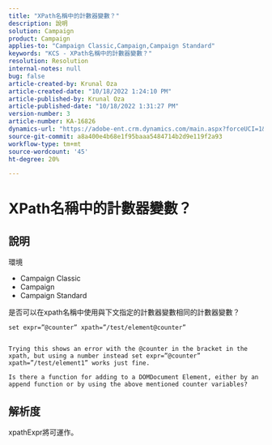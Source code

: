 ```yaml
---
title: "XPath名稱中的計數器變數？"
description: 說明
solution: Campaign
product: Campaign
applies-to: "Campaign Classic,Campaign,Campaign Standard"
keywords: "KCS - XPath名稱中的計數器變數？"
resolution: Resolution
internal-notes: null
bug: false
article-created-by: Krunal Oza
article-created-date: "10/18/2022 1:24:10 PM"
article-published-by: Krunal Oza
article-published-date: "10/18/2022 1:31:27 PM"
version-number: 3
article-number: KA-16826
dynamics-url: "https://adobe-ent.crm.dynamics.com/main.aspx?forceUCI=1&pagetype=entityrecord&etn=knowledgearticle&id=949b0b22-e84e-ed11-bba2-00224808679b"
source-git-commit: a8a400e4b68e1f95baaa5484714b2d9e119f2a93
workflow-type: tm+mt
source-wordcount: '45'
ht-degree: 20%

---
```


# XPath名稱中的計數器變數？

## 說明


環境

- Campaign Classic
- Campaign
- Campaign Standard




是否可以在xpath名稱中使用與下文指定的計數器變數相同的計數器變數？


```
set expr=”@counter” xpath=”/test/element@counter”

 
Trying this shows an error with the @counter in the bracket in the xpath, but using a number instead set expr=”@counter” xpath=”/test/element1” works just fine.
 
Is there a function for adding to a DOMDocument Element, either by an append function or by using the above mentioned counter variables?
```





## 解析度


xpathExpr將可運作。
